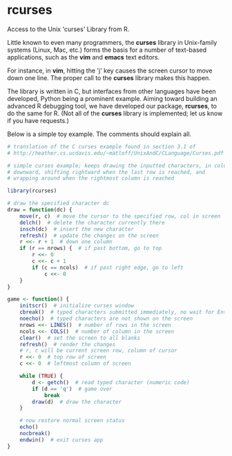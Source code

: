 # rcurses
Access to the Unix 'curses' Library from R.

Little known to even many programmers, the **curses** library in
Unix-family systems (Linux, Mac, etc.) forms the basis for a number of
text-based applications, such as the **vim** and **emacs** text editors.

For instance, in **vim**, hitting the 'j' key causes the screen cursor
to move down one line.  The proper call to the **curses** library makes
this happen.

The library is written in C, but interfaces from other languages have
been developed, Python being a prominent example.  Aiming toward
building an advanced R debugging tool, we have developed our package,
**rcurses**, to do the same for R.  (Not all of the **curses** library is
implemented; let us know if you have requests.)

Below is a simple toy example.  The comments should explain all.

```R
# translation of the C curses example found in section 3.1 of 
# http://heather.cs.ucdavis.edu/~matloff/UnixAndC/CLanguage/Curses.pdf

# simple curses example; keeps drawing the inputted characters, in columns
# downward, shifting rightward when the last row is reached, and
# wrapping around when the rightmost column is reached

library(rcurses)

# draw the specified character dc
draw = function(dc) {
    move(r, c)  # move the cursor to the specified row, col in screen
    delch()  # delete the character currently there
    insch(dc)  # insert the new character
    refresh()  # update the changes on the screen
    r <<- r + 1  # down one column
    if (r == nrows) {  # if past bottom, go to top
        r <<- 0
        c <<- c + 1
        if (c == ncols)  # if past right edge, go to left
            c <<- 0
    }
}

game <- function() {
    initscr()  # initialize curses window
    cbreak()  # typed characters submitted immediately, no wait for Enter
    noecho()  # typed characters are not shown on the screen
    nrows <<- LINES()  # number of rows in the screen
    ncols <<- COLS()  # number of column in the screen
    clear()  # set the screen to all blanks
    refresh()  # render the changes
    # r, c will be current screen row, column of cursor
    r <<- 0  # top row of screen
    c <<- 0  # leftmost column of screen

    while (TRUE) {
        d <- getch()  # read typed character (numeric code)
        if (d == 'q')  # game over
            break
        draw(d)  # draw the character
    }

    # now restore normal screen status
    echo()
    nocbreak()
    endwin()  # exit curses app
}
```

